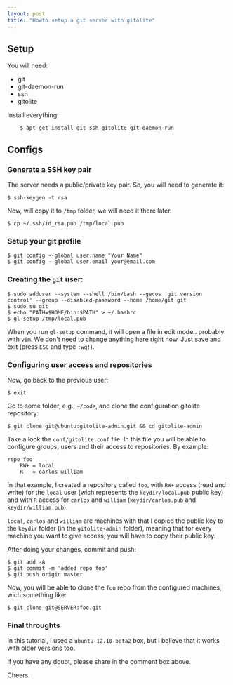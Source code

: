 ```yaml
---
layout: post
title: "Howto setup a git server with gitolite"
---
```


## Setup
You will need:

- git
- git-daemon-run
- ssh
- gitolite

Install everything:

		$ apt-get install git ssh gitolite git-daemon-run

## Configs

### Generate a SSH key pair

The server needs a public/private key pair. So, you will need to generate it:

	$ ssh-keygen -t rsa

Now, will copy it to `/tmp` folder, we will need it there later.

	$ cp ~/.ssh/id_rsa.pub /tmp/local.pub

### Setup your git profile

	$ git config --global user.name "Your Name"
	$ git config --global user.email your@email.com

### Creating the `git` user:

	$ sudo adduser --system --shell /bin/bash --gecos 'git version control' --group --disabled-password --home /home/git git
	$ sudo su git
	$ echo "PATH=$HOME/bin:$PATH" > ~/.bashrc
	$ gl-setup /tmp/local.pub

When you run `gl-setup` command, it will open a file in edit mode.. probably with `vim`. We don't need to change anything here right now. Just save and exit (press `ESC` and type `:wq!`).

### Configuring user access and repositories

Now, go back to the previous user:

	$ exit

Go to some folder, e.g., `~/code`, and clone the configuration gitolite repository:

	$ git clone git@ubuntu:gitolite-admin.git && cd gitolite-admin

Take a look the `conf/gitolite.conf` file. In this file you will be able to configure groups, users and their access to repositories. By example:

	repo foo
		RW+	= local
		R 	= carlos william

In that example, I created a repository called `foo`, with `RW+` access (read and write) for the `local` user (wich represents the `keydir/local.pub` public key) and with `R` access for `carlos` and `william` (`keydir/carlos.pub` and `keydir/william.pub`).

`local`, `carlos` and `william` are machines with that I copied the public key to the `keydir` folder (in the `gitolite-admin` folder), meaning that for every machine you want to give access, you will have to copy their public key.

After doing your changes, commit and push:

	$ git add -A
	$ git commit -m 'added repo foo'
	$ git push origin master

Now, you will be able to clone the `foo` repo from the configured machines, wich something like:

	$ git clone git@SERVER:foo.git


### Final throughts

In this tutorial, I used a `ubuntu-12.10-beta2` box, but I believe that it works with older versions too.

If you have any doubt, please share in the comment box above.

Cheers.
